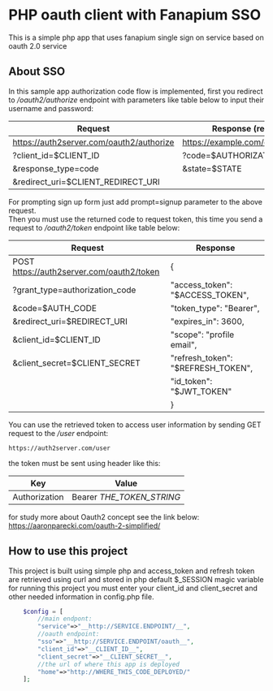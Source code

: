PHP oauth client with Fanapium SSO
==================================
This is a simple php app that uses fanapium single sign on service  based on oauth 2.0 service

About SSO
----------
In this sample app authorization code flow is implemented, first you redirect to _/oauth2/authorize_ endpoint with parameters like table below to input their username and password:
 
Request | Response (redirect)
------- | --------
https://auth2server.com/oauth2/authorize | https://example.com/oauth/callback
?client_id=$CLIENT_ID | ?code=$AUTHORIZATION_CODE
&response_type=code |  &state=$STATE
&redirect_uri=$CLIENT_REDIRECT_URI |

For prompting sign up form just add prompt=signup parameter to the above request.                               
Then you must use the returned code to request token, this time you send a request to _/oauth2/token_ endpoint like table below:

Request | Response
------- | --------
POST https://auth2server.com/oauth2/token | {
  ?grant_type=authorization_code | "access_token": "$ACCESS_TOKEN",
  &code=$AUTH_CODE | "token_type": "Bearer",
  &redirect_uri=$REDIRECT_URI | "expires_in": 3600,
  &client_id=$CLIENT_ID | "scope": "profile email",
  &client_secret=$CLIENT_SECRET |  "refresh_token": "$REFRESH_TOKEN",
  &nbsp;| "id_token": "$JWT_TOKEN"
   &nbsp;| }
   
You can use the retrieved token to access user information by sending GET request to the _/user_ endpoint: 

```http
https://auth2server.com/user
```
the token must be sent using header like this:

Key | Value
--- | -----
Authorization | Bearer _THE_TOKEN_STRING_

for study more about Oauth2 concept see the link below:
https://aaronparecki.com/oauth-2-simplified/ 


How to use this project
-----------------------

This project is built using simple php and access_token and refresh token are retrieved using curl and stored in php default $_SESSION magic variable for running this project you must enter your client_id and client_secret and other needed information in config.php file.

```php
    $config = [
        //main endpont:
        "service"=>"__http://SERVICE.ENDPOINT/__",
        //oauth endpoint:
        "sso"=>"__http://SERVICE.ENDPOINT/oauth__",
        "client_id"=>"__CLIENT_ID__",
        "client_secret"=>"__CLIENT_SECRET__",
        //the url of where this app is deployed
        "home"=>"http://WHERE_THIS_CODE_DEPLOYED/"
    ];
```